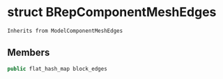 # struct BRepComponentMeshEdges


```cpp
Inherits from ModelComponentMeshEdges
```



## Members

```cpp
public flat_hash_map block_edges

```



